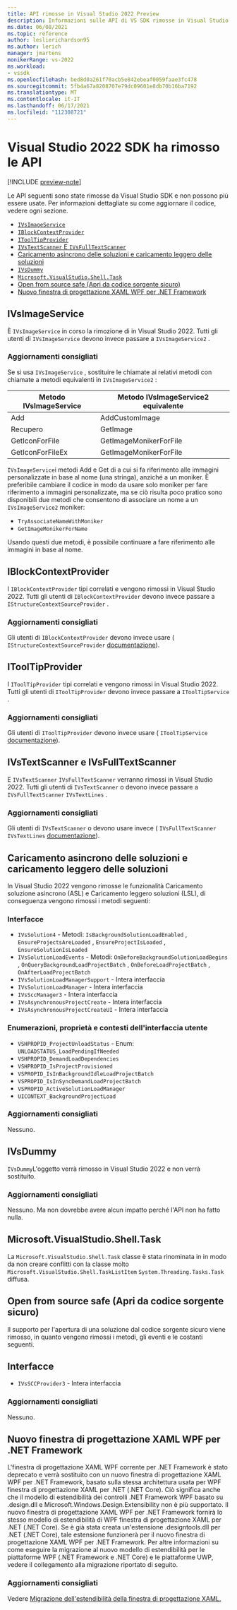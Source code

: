 ```yaml
---
title: API rimosse in Visual Studio 2022 Preview
description: Informazioni sulle API di VS SDK rimosse in Visual Studio 2022 Preview, per gli autori di estensioni che aggiornano le estensioni per l'Visual Studio 2022 Preview.
ms.date: 06/08/2021
ms.topic: reference
author: leslierichardson95
ms.author: lerich
manager: jmartens
monikerRange: vs-2022
ms.workload:
- vssdk
ms.openlocfilehash: bed8d0a261f70acb5e842ebeaf0059faae3fc478
ms.sourcegitcommit: 5fb4a67a8208707e79dc09601e8db70b16ba7192
ms.translationtype: MT
ms.contentlocale: it-IT
ms.lasthandoff: 06/17/2021
ms.locfileid: "112308721"
---
```

# <a name="visual-studio-2022-sdk-removed-apis"></a>Visual Studio 2022 SDK ha rimosso le API

[!INCLUDE [preview-note](../includes/preview-note.md)]

Le API seguenti sono state rimosse da Visual Studio SDK e non possono più essere usate. Per informazioni dettagliate su come aggiornare il codice, vedere ogni sezione.

* [`IVsImageService`](#ivsimageservice)
* [`IBlockContextProvider`](#iblockcontextprovider)
* [`IToolTipProvider`](#itooltipprovider)
* [`IVsTextScanner` E `IVsFullTextScanner`](#ivstextscanner-and-ivsfulltextscanner)
* [Caricamento asincrono delle soluzioni e caricamento leggero delle soluzioni](#asynchronous-solution-load-and-lightweight-solution-load)
* [`IVsDummy`](#ivsdummy)
* [`Microsoft.VisualStudio.Shell.Task`](#microsoftvisualstudioshelltask)
* [Open from source safe (Apri da codice sorgente sicuro)](#open-from-source-safe)
* [Nuovo finestra di progettazione XAML WPF per .NET Framework](#new-wpf-xaml-designer-for-net-framework)

## <a name="ivsimageservice"></a>IVsImageService

È `IVsImageService` in corso la rimozione di in Visual Studio 2022. Tutti gli utenti di `IVsImageService` devono invece passare a `IVsImageService2` .

### <a name="recommended-updates"></a>Aggiornamenti consigliati

Se si usa `IVsImageService` , sostituire le chiamate ai relativi metodi con chiamate a metodi equivalenti in `IVsImageService2` :

| **Metodo IVsImageService** | **Metodo IVsImageService2 equivalente** |
|----------------------------|----------------------------------------|
| Add                        | AddCustomImage                         |
| Recupero                        | GetImage                               |
| GetIconForFile             | GetImageMonikerForFile                 |
| GetIconForFileEx           | GetImageMonikerForFile                 |

`IVsImageService`i metodi Add e Get di a cui si fa riferimento alle immagini personalizzate in base al nome (una stringa), anziché a un moniker.  È preferibile cambiare il codice in modo da usare solo moniker per fare riferimento a immagini personalizzate, ma se ciò risulta poco pratico sono disponibili due metodi che consentono di associare un nome a un `IVsImageService2` moniker:

* `TryAssociateNameWithMoniker`
* `GetImageMonikerForName`

Usando questi due metodi, è possibile continuare a fare riferimento alle immagini in base al nome.

## <a name="iblockcontextprovider"></a>IBlockContextProvider

I `IBlockContextProvider` tipi correlati e vengono rimossi in Visual Studio 2022. Tutti gli utenti di `IBlockContextProvider` devono invece passare a `IStructureContextSourceProvider` .

### <a name="recommended-updates"></a>Aggiornamenti consigliati

Gli utenti di `IBlockContextProvider` devono invece usare ( `IStructureContextSourceProvider` [documentazione](/dotnet/api/microsoft.visualstudio.text.adornments.istructurecontextsourceprovider)).

## <a name="itooltipprovider"></a>IToolTipProvider

I `IToolTipProvider` tipi correlati e vengono rimossi in Visual Studio 2022. Tutti gli utenti di `IToolTipProvider` devono invece passare a `IToolTipService` .

### <a name="recommended-updates"></a>Aggiornamenti consigliati

Gli utenti di `IToolTipProvider` devono invece usare ( `IToolTipService` [documentazione](/dotnet/api/microsoft.visualstudio.text.adornments.itooltipservice)).

## <a name="ivstextscanner-and-ivsfulltextscanner"></a>IVsTextScanner e IVsFullTextScanner

E `IVsTextScanner` `IVsFullTextScanner` verranno rimossi in Visual Studio 2022. Tutti gli utenti di `IVsTextScanner` o devono invece passare a `IVsFullTextScanner` `IVsTextLines` .

### <a name="recommended-updates"></a>Aggiornamenti consigliati

Gli utenti di `IVsTextScanner` o devono usare invece ( `IVsFullTextScanner` `IVsTextLines` [documentazione](/dotnet/apimicrosoft.visualstudio.textmanager.interop.ivstextlines.getlinetext)).

## <a name="asynchronous-solution-load-and-lightweight-solution-load"></a>Caricamento asincrono delle soluzioni e caricamento leggero delle soluzioni

In Visual Studio 2022 vengono rimosse le funzionalità Caricamento soluzione asincrono (ASL) e Caricamento leggero soluzioni (LSL), di conseguenza vengono rimossi i metodi seguenti:

### <a name="interfaces"></a>Interfacce

* `IVsSolution4` - Metodi: `IsBackgroundSolutionLoadEnabled` , `EnsureProjectsAreLoaded` , `EnsureProjectIsLoaded` , `EnsureSolutionIsLoaded`
* `IVsSolutionLoadEvents` - Metodi: `OnBeforeBackgroundSolutionLoadBegins` , `OnQueryBackgroundLoadProjectBatch` , `OnBeforeLoadProjectBatch` , `OnAfterLoadProjectBatch`
* `IVsSolutionLoadManagerSupport` - Intera interfaccia
* `IVsSolutionLoadManager` - Intera interfaccia
* `IVsSccManager3`  - Intera interfaccia
* `IVsAsynchronousProjectCreate` - Intera interfaccia
* `IVsAsynchronousProjectCreateUI` - Intera interfaccia

### <a name="enums-properties-and-ui-contexts"></a>Enumerazioni, proprietà e contesti dell'interfaccia utente

* `VSHPROPID_ProjectUnloadStatus` - Enum: `UNLOADSTATUS_LoadPendingIfNeeded`
* `VSHPROPID_DemandLoadDependencies`
* `VSHPROPID_IsProjectProvisioned`
* `VSPROPID_IsInBackgroundIdleLoadProjectBatch`
* `VSPROPID_IsInSyncDemandLoadProjectBatch`
* `VSPROPID_ActiveSolutionLoadManager`
* `UICONTEXT_BackgroundProjectLoad`

### <a name="recommended-updates"></a>Aggiornamenti consigliati

Nessuno.

## <a name="ivsdummy"></a>IVsDummy

`IVsDummy`L'oggetto verrà rimosso in Visual Studio 2022 e non verrà sostituito. 

### <a name="recommended-updates"></a>Aggiornamenti consigliati

Nessuno. Ma non dovrebbe avere alcun impatto perché l'API non ha fatto nulla.

## <a name="microsoftvisualstudioshelltask"></a>Microsoft.VisualStudio.Shell.Task

La `Microsoft.VisualStudio.Shell.Task` classe è stata rinominata in in modo da non creare conflitti con la classe molto `Microsoft.VisualStudio.Shell.TaskListItem` `System.Threading.Tasks.Task` diffusa.

## <a name="open-from-source-safe"></a>Open from source safe (Apri da codice sorgente sicuro)

Il supporto per l'apertura di una soluzione dal codice sorgente sicuro viene rimosso, in quanto vengono rimossi i metodi, gli eventi e le costanti seguenti.

## <a name="interfaces"></a>Interfacce

* `IVsSCCProvider3` - Intera interfaccia

### <a name="recommended-updates"></a>Aggiornamenti consigliati

Nessuno.

## <a name="new-wpf-xaml-designer-for-net-framework"></a>Nuovo finestra di progettazione XAML WPF per .NET Framework

L'finestra di progettazione XAML WPF corrente per .NET Framework è stato deprecato e verrà sostituito con un nuovo finestra di progettazione XAML WPF per .NET Framework, basato sulla stessa architettura usata per WPF finestra di progettazione XAML per .NET (.NET Core). Ciò significa anche che il modello di estendibilità dei controlli .NET Framework WPF basato su .design.dll e Microsoft.Windows.Design.Extensibility non è più supportato. Il nuovo finestra di progettazione XAML WPF per .NET Framework fornirà lo stesso modello di estendibilità di WPF finestra di progettazione XAML per .NET (.NET Core). Se è già stata creata un'estensione .designtools.dll per .NET (.NET Core), tale estensione funzionerà per il nuovo finestra di progettazione XAML WPF per .NET Framework. Per altre informazioni su come eseguire la migrazione al nuovo modello di estendibilità per le piattaforme WPF (.NET Framework e .NET Core) e le piattaforme UWP, vedere il collegamento alla migrazione riportato di seguito. 

### <a name="recommended-updates"></a>Aggiornamenti consigliati

Vedere [Migrazione dell'estendibilità della finestra di progettazione XAML.](https://github.com/microsoft/xaml-designer-extensibility/blob/main/documents/xaml-designer-extensibility-migration.md)
